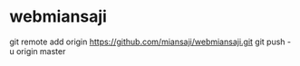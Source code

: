 # webmiansaji
git remote add origin https://github.com/miansaji/webmiansaji.git
git push -u origin master
